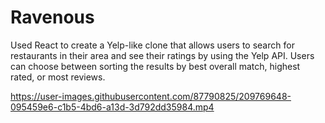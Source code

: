 # Ravenous
Used React to create a Yelp-like clone that allows users to search for restaurants in their area and see their ratings by using the Yelp API.
Users can choose between sorting the results by best overall match, highest rated, or most reviews.


https://user-images.githubusercontent.com/87790825/209769648-095459e6-c1b5-4bd6-a13d-3d792dd35984.mp4

